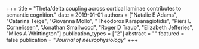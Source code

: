 +++
title = "Theta/delta coupling across cortical laminae contributes to semantic cognition."
date = 2019-01-01
authors = ["Natalie E Adams", "Catarina Teige", "Giovanna Mollo", "Theodoros Karapanagiotidis", "Piers L Cornelissen", "Jonathan Smallwood", "Roger D Traub", "Elizabeth Jefferies", "Miles A Whittington"]
publication_types = ["2"]
abstract = ""
featured = false
publication = "*Journal of neurophysiology*"
+++

